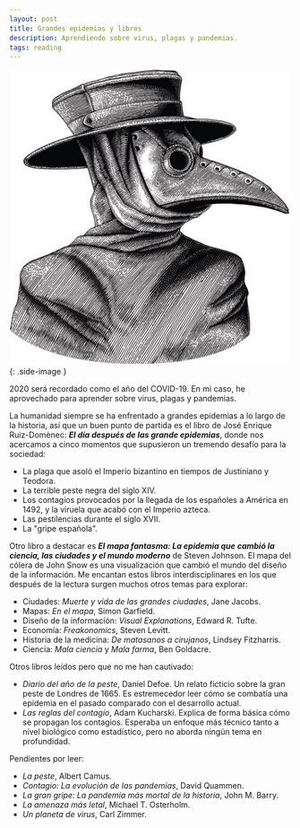```yaml
---
layout: post
title: Grandes epidemias y libros
description: Aprendiendo sobre virus, plagas y pandemias.
tags: reading
---
```


![Máscara puntiaguda][1]
{: .side-image }

2020 será recordado como el año del COVID-19. En mi caso, he aprovechado para
aprender sobre virus, plagas y pandemias.

La humanidad siempre se ha enfrentado a grandes epidemias a lo largo de la
historia, así que un buen punto de partida es el libro de José Enrique Ruiz-Domènec:
***El día después de las grande epidemias***, donde nos acercamos a cinco
momentos que supusieron un tremendo desafío para la sociedad:
- La plaga que asoló el Imperio bizantino en tiempos de Justiniano y Teodora.
- La terrible peste negra del siglo XIV.
- Los contagios provocados por la llegada de los españoles a América en 1492, y la viruela que acabó con el Imperio azteca.
- Las pestilencias durante el siglo XVII.
- La "gripe española".

Otro libro a destacar es ***El mapa fantasma: La epidemia que cambió la ciencia, las ciudades y el mundo moderno***
de Steven Johnson. El mapa del cólera de John Snow es una visualización que
cambió el mundo del diseño de la información. Me encantan estos libros
interdisciplinares en los que después de la lectura surgen muchos otros temas para explorar:
- Ciudades: *Muerte y vida de las grandes ciudades*, Jane Jacobs.
- Mapas: *En el mapa*, Simon Garfield.
- Diseño de la información: *Visual Explanations*, Edward R. Tufte.
- Economía: *Freakonomics*, Steven Levitt.
- Historia de la medicina: *De matasanos a cirujanos*, Lindsey Fitzharris.
- Ciencia: *Mala ciencia* y *Mala farma*, Ben Goldacre.

Otros libros leídos pero que no me han cautivado:
- *Diario del año de la peste*, Daniel Defoe. Un relato ficticio sobre la gran
peste de Londres de 1665. Es estremecedor leer cómo se combatía una epidemia en
el pasado comparado con el desarrollo actual.
- *Las reglas del contagio*, Adam Kucharski. Explica de forma básica cómo se
propagan los contagios. Esperaba un enfoque más técnico tanto a nivel biológico
como estadístico, pero no aborda ningún tema en profundidad.

Pendientes por leer:
- *La peste*, Albert Camus.
- *Contagio: La evolución de las pandemias*, David Quammen.
- *La gran gripe: La pandemia más mortal de la historia*, John M. Barry.
- *La amenaza más letal*, Michael T. Osterholm.
- *Un planeta de virus*, Carl Zimmer.


[1]: /assets/images/notes/mascara-puntiaguda.jpg
